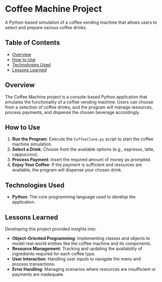 # Coffee Machine Project

A Python-based simulation of a coffee vending machine that allows users to select and prepare various coffee drinks.

## Table of Contents

- [Overview](#overview)
- [How to Use](#how-to-use)
- [Technologies Used](#technologies-used)
- [Lessons Learned](#lessons-learned)

## Overview

The Coffee Machine project is a console-based Python application that emulates the functionality of a coffee vending machine. Users can choose from a selection of coffee drinks, and the program will manage resources, process payments, and dispense the chosen beverage accordingly.

## How to Use

1. **Run the Program**: Execute the `CoffeeClone.py` script to start the coffee machine simulation.
2. **Select a Drink**: Choose from the available options (e.g., espresso, latte, cappuccino).
3. **Process Payment**: Insert the required amount of money as prompted.
4. **Enjoy Your Coffee**: If the payment is sufficient and resources are available, the program will dispense your chosen drink.

## Technologies Used

- **Python**: The core programming language used to develop the application.

## Lessons Learned

Developing this project provided insights into:

- **Object-Oriented Programming**: Implementing classes and objects to model real-world entities like the coffee machine and its components.
- **Resource Management**: Tracking and updating the availability of ingredients required for each coffee type.
- **User Interaction**: Handling user inputs to navigate the menu and process transactions.
- **Error Handling**: Managing scenarios where resources are insufficient or payments are inadequate.
